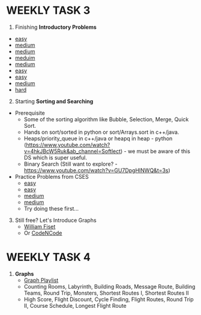 # WEEKLY TASK 3

1. Finishing **Introductory Problems**
  * [easy](https://cses.fi/problemset/task/1617)
  * [medium](https://cses.fi/problemset/task/1618)
  * [medium](https://cses.fi/problemset/task/1754)
  * [meduim](https://cses.fi/problemset/task/1755)
  * [medium](https://cses.fi/problemset/task/2205)
  * [easy](https://cses.fi/problemset/task/2165)
  * [easy](https://cses.fi/problemset/task/1622)
  * [medium](https://cses.fi/problemset/task/1623)
  * [hard](https://cses.fi/problemset/task/1625)

2. Starting **Sorting and Searching**
  * Prerequisite
    * Some of the sorting algorithm like Bubble, Selection, Merge, Quick Sort.
    * Hands on sort/sorted in python or sort/Arrays.sort in c++/java.
    * Heaps/priority_queue in c++/java or heapq in heap - python (https://www.youtube.com/watch?v=4hkJBcW5Ruk&ab_channel=Softlect) - we must be aware of this DS which is super useful.
    * Binary Search (Still want to explore? - https://www.youtube.com/watch?v=GU7DpgHINWQ&t=3s)
  * Practice Problems from CSES
    * [easy](https://cses.fi/problemset/task/1621)
    * [easy](https://cses.fi/problemset/task/1090)
    * [medium](https://cses.fi/problemset/task/1619)
    * [medium](https://cses.fi/problemset/task/1091)
    * Try doing these first...

3. Still free? Let's Introduce Graphs
   * [William Fiset](https://www.youtube.com/playlist?list=PLDV1Zeh2NRsDGO4--qE8yH72HFL1Km93P)
   * Or [CodeNCode](https://www.youtube.com/playlist?list=PL2q4fbVm1Ik6DCzm9XZJbNwyHtHGclcEh)


# WEEKLY TASK 4

1. **Graphs**
   * [Graph Playlist](https://www.youtube.com/playlist?list=PLgUwDviBIf0rGEWe64KWas0Nryn7SCRWw)
   * Counting Rooms, Labyrinth, Building Roads, Message Route, Building Teams, Round Trip, Monsters, Shortest Routes I, Shortest Routes II
   * High Score, Flight Discount, Cycle Finding, Flight Routes, Round Trip II, Course Schedule, Longest Flight Route
